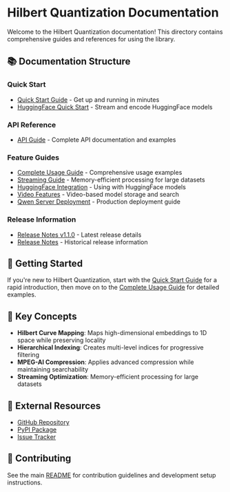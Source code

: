 # Hilbert Quantization Documentation

Welcome to the Hilbert Quantization documentation! This directory contains comprehensive guides and references for using the library.

## 📚 Documentation Structure

### Quick Start
- [Quick Start Guide](QUICK_START_GUIDE.md) - Get up and running in minutes
- [HuggingFace Quick Start](../HUGGINGFACE_QUICKSTART.md) - Stream and encode HuggingFace models

### API Reference
- [API Guide](API_GUIDE.md) - Complete API documentation and examples

### Feature Guides
- [Complete Usage Guide](guides/COMPLETE_USAGE_GUIDE.md) - Comprehensive usage examples
- [Streaming Guide](guides/STREAMING_GUIDE.md) - Memory-efficient processing for large datasets
- [HuggingFace Integration](guides/HUGGINGFACE_GUIDE.md) - Using with HuggingFace models
- [Video Features](guides/VIDEO_FEATURES_README.md) - Video-based model storage and search
- [Qwen Server Deployment](guides/QWEN_SERVER_DEPLOYMENT.md) - Production deployment guide

### Release Information
- [Release Notes v1.1.0](release-notes/RELEASE_NOTES_v1.1.0.md) - Latest release details
- [Release Notes](release-notes/RELEASE_NOTES.md) - Historical release information

## 🚀 Getting Started

If you're new to Hilbert Quantization, start with the [Quick Start Guide](QUICK_START_GUIDE.md) for a rapid introduction, then move on to the [Complete Usage Guide](guides/COMPLETE_USAGE_GUIDE.md) for detailed examples.

## 📖 Key Concepts

- **Hilbert Curve Mapping**: Maps high-dimensional embeddings to 1D space while preserving locality
- **Hierarchical Indexing**: Creates multi-level indices for progressive filtering  
- **MPEG-AI Compression**: Applies advanced compression while maintaining searchability
- **Streaming Optimization**: Memory-efficient processing for large datasets

## 🔗 External Resources

- [GitHub Repository](https://github.com/tylerlhess/hilbert-quantization)
- [PyPI Package](https://pypi.org/project/hilbert-quantization/)
- [Issue Tracker](https://github.com/tylerlhess/hilbert-quantization/issues)

## 🤝 Contributing

See the main [README](../README.md) for contribution guidelines and development setup instructions.
